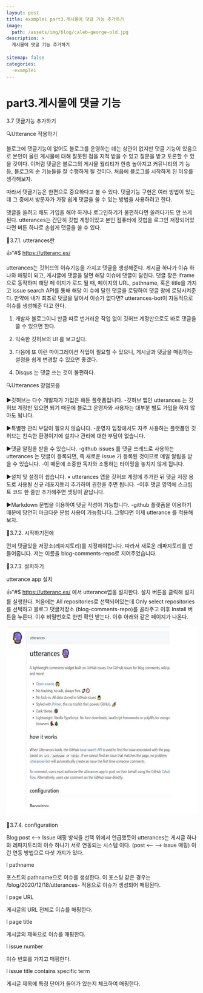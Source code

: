 ```yaml
---
layout: post
title: example1 part3.게시물에 댓글 기능 추가하기
image: 
  path: /assets/img/blog/caleb-george-old.jpg
description: >
  게시물에 댓글 기능 추가하기

sitemap: false
categories:
  -example1
---
```

# part3.게시물에 댓글 기능


3.7 댓글기능 추가하기


🔍Utterance 적용하기


블로그에 댓글기능이 없어도 블로그를 운영하는 데는 상관이 없지만 댓글 기능이 있음으로 본인이 올린 게시물에 대해 잘못된 점을 지적 받을 수 있고 질문을 받고 토론할 수 있을 것이다. 이처럼 댓글은 블로그의 게시물 퀄리티가 한층 높아지고 커뮤니티의 기
능 등, 블로그의 순 기능들을 잘 수행하게 될 것이다. 처음에 블로그를 시작하게 된 이유를 생각해보자.


따라서 댓글기능은 한편으로 중요하다고 볼 수 있다.
댓글기능 구현은 여러 방법이 있는데 그 중에서 방문자가 가장 쉽게 댓글을 쓸 수 있는 방법을 사용하려고 한다.


댓글을 쓸려고 해도 가입을 해야 하거나 로그인하기가 불편하다면 쓸려다가도 안 쓰게 된다.
utterances는 간단히 깃헙 계정이있고 본인 컴퓨터에 깃헙을 로그인 저장되어있다면 버튼 하나로 손쉽게 댓글을 쓸 수 있다.


👀3.7.1. utterances란


👍"#$ https://utteranc.es/


utterances는 깃허브의 이슈기능을 가지고 댓글을 생성해준다. 게시글 하나가 이슈 하나와 매핑이
되고, 게시글에 댓글을 달면 해당 이슈에 댓글이 달린다. 댓글 창은 iframe으로 동작하며 해당 페
이지가 로드 될 때, 페이지의 URL, pathname, 혹은 title을 가지고 issue search API를 통해 해당 이
슈에 달린 댓글을 로딩하여 댓글 창에 로딩시켜준다.
만약에 내가 최초로 댓글을 달아서 이슈가 없다면? utterances-bot이 자동적으로 이슈를 생성해준
다고 한다.

1. 개발자 블로그이니 만큼 따로 번거러운 작업 없이 깃허브 계정만으로도 바로 댓글을 쓸 수 있으면 한다.


2. 익숙한 깃허브의 UI 를 보고싶다.


3. 다음에 또 이런 마이그레이션 작업이 필요할 수 있으니, 게시글과 댓글을 매핑하는 설정을 쉽게 변경할 수 있으면 좋겠다.


4. Disqus 는 댓글 쓰는 것이 불편하다.


🔍Utterances 장점모음


▶깃허브는 다수 개발자가 가입은 해둔 플랫폼입니다.
-깃허브 앱인 utterances 는 깃허브 계정만 있으면 되기 때문에 블로그 운영자와 사용자는 대부분
별도 가입을 하지 않아도 됩니다.


▶특별한 관리 부담이 필요치 않습니다.
-운영자 입장에서도 자주 사용하는 플랫폼인 깃허브는 친숙한 환경이기에 설치나 관리에 대한 부담이 없습니다.


▶댓글 알림을 받을 수 있습니다.
-github issues 를 댓글 쓰레드로 사용하는 utterances 는 댓글이 등록되면, 즉 새로운 issue 가
등록된 것이므로 메일 알림을 받을 수 있습니다.
-이 때문에 소중한 독자와 소통하는 타이밍을 놓치지 않게 됩니다.


▶설치 및 설정이 쉽습니다.
• utterances 앱을 깃허브 계정에 추가한 뒤 댓글 저장 용도로 사용될 신규 레포지토리
추가하여 권한을 주면 됩니다.
-이후 댓글 영역에 스크립트 코드 한 줄만 추가해주면 셋팅이 끝납니다.


▶Markdown	 문법을 이용하여 댓글 작성이 가능합니다.
-github 플랫폼을 이용하기 때문에 당연히 마크다운 문법 사용이 가능합니다.
그렇다면 이제 utterance 를 적용해보자.


👀3.7.2. 시작하기전에


먼저 댓글있을 저장소(레파지토리)를 지정해야합니다.
따라서 새로운 레파지토리를 만들어줍니다.
저는 이름을 blog-comments-repo로 지어주었습니다.


👀3.7.3. 설치하기


utterance app 설치


👍"#$ https://utteranc.es/
에서 utterance앱을 설치한다.
설치 버튼을 클릭해 설치를 실행한다.
처음에는 All repositories로 선택되어있는데 Only select repositories를 선택하고 블로그 댓글저장소
(blog-comments-repo)를 골라주고 이후 Install 버튼을 누른다.
이후 비밀번호로 한번 확인 받는다. 이후 아래와 같은 페이지가 나온다.
<div class="main_center">
    <div><img src= "/assets/img/blog/example1/13.JPG" style="width: 700px; height: 500px; auto;"></div>
</div>


👀3.7.4. configuration


Blog post <–> Issue 매핑 방식을 선택
위에서 언급했듯이 utterances는 게시글 하나와 레파지토리의 이슈 하나가 서로 연동되는 시스템
이다.
(post <– –> issue 매핑)
이런 연동 방법으로 다섯 가지가 있다.


l pathname


포스트의 pathname으로 이슈를 생성한다.
이 포스팅 같은 경우는 /blog/2020/12/18/utterances- 적용으로 이슈가 생성되어 매핑된다.


l page URL


게시글의 URL 전체로 이슈를 매핑한다.


l page title


게시글의 제목으로 이슈를 매핑한다.


l issue number


이슈 번호를 가지고 매핑한다.


l issue title contains specific term


게시글 제목에 특정 단어가 들어가 있는지 체크하여 매핑한다.
